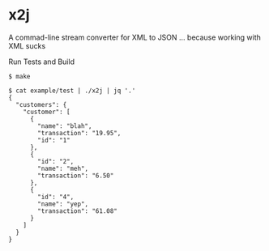 # x2j
A commad-line stream converter for XML to JSON
... because working with XML sucks

Run Tests and Build
``` 
$ make
```

```
$ cat example/test | ./x2j | jq '.'
{
  "customers": {
    "customer": [
      {
        "name": "blah",
        "transaction": "19.95",
        "id": "1"
      },
      {
        "id": "2",
        "name": "meh",
        "transaction": "6.50"
      },
      {
        "id": "4",
        "name": "yep",
        "transaction": "61.08"
      }
    ]
  }
}
```
